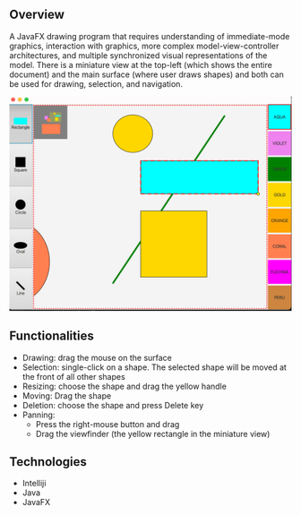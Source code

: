 ## Overview
A JavaFX drawing program that requires understanding of immediate-mode graphics, interaction with graphics, more complex model-view-controller architectures, and multiple synchronized visual representations of the model. There is a miniature view at the top-left (which shows the entire document) and the main surface (where user draws shapes) and both can be used for drawing, selection, and navigation.

![Algorithm schema](./screenshot.png)

## Functionalities
* Drawing: drag the mouse on the surface
* Selection: single-click on a shape. The selected shape will be moved at the front of all other shapes
* Resizing:  choose  the shape and drag the yellow handle
* Moving: Drag the shape
* Deletion:  choose the shape and press Delete key
* Panning:
    * Press the right-mouse button and drag
    * Drag the viewfinder (the yellow rectangle in the miniature view)
## Technologies
* Intelliji
* Java
* JavaFX

